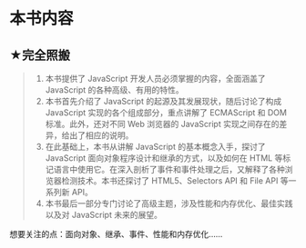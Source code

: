 # 本书内容

## ★完全照搬

> 1. 本书提供了 JavaScript 开发人员必须掌握的内容，全面涵盖了 JavaScript 的各种高级、有用的特性。
> 2. 本书首先介绍了 JavaScript 的起源及其发展现状，随后讨论了构成 JavaScript 实现的各个组成部分，重点讲解了 ECMAScript 和 DOM 标准。此外，还对不同 Web 浏览器的 JavaScript 实现之间存在的差异，给出了相应的说明。
> 3. 在此基础上，本书从讲解 JavaScript 的基本概念入手，探讨了 JavaScript 面向对象程序设计和继承的方式，以及如何在 HTML 等标记语言中使用它。在深入剖析了事件和事件处理之后，又解释了各种浏览器检测技术。本书还探讨了 HTML5、Selectors API 和 File API 等一系列新 API。
> 4. 本书最后一部分专门讨论了高级主题，涉及性能和内存优化、最佳实践以及对 JavaScript 未来的展望。

想要关注的点：面向对象、继承、事件、性能和内存优化……

